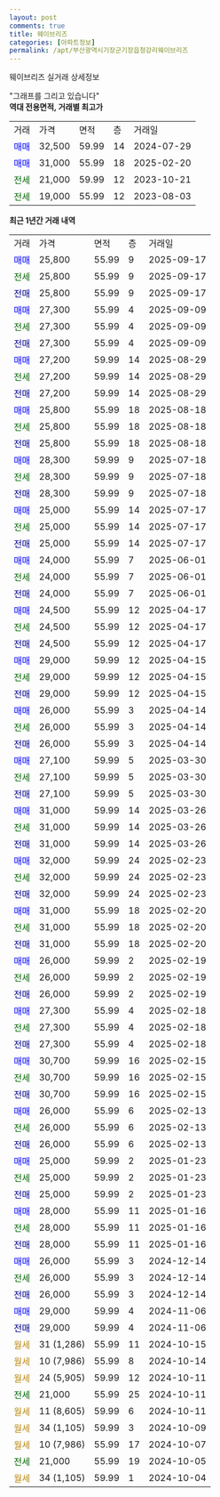 ```yaml
---
layout: post
comments: true
title: 웨이브리즈
categories: [아파트정보]
permalink: /apt/부산광역시기장군기장읍청강리웨이브리즈
---
```


웨이브리즈 실거래 상세정보

<script type="text/javascript">
  google.charts.load('current', {'packages':['line', 'corechart']});
  google.charts.setOnLoadCallback(drawChart);

  function drawChart() {
    var data = new google.visualization.DataTable();
    data.addColumn('date', '거래일');
    data.addColumn('number', "매매");
    data.addColumn('number', "전세");
    data.addColumn('number', "전매");

    data.addRows([[new Date(Date.parse("2025-09-17")), 25800, null, null], [new Date(Date.parse("2025-09-17")), null, 25800, null], [new Date(Date.parse("2025-09-17")), null, null, 25800], [new Date(Date.parse("2025-09-09")), 27300, null, null], [new Date(Date.parse("2025-09-09")), null, 27300, null], [new Date(Date.parse("2025-09-09")), null, null, 27300], [new Date(Date.parse("2025-08-29")), 27200, null, null], [new Date(Date.parse("2025-08-29")), null, 27200, null], [new Date(Date.parse("2025-08-29")), null, null, 27200], [new Date(Date.parse("2025-08-18")), 25800, null, null], [new Date(Date.parse("2025-08-18")), null, 25800, null], [new Date(Date.parse("2025-08-18")), null, null, 25800], [new Date(Date.parse("2025-07-18")), 28300, null, null], [new Date(Date.parse("2025-07-18")), null, 28300, null], [new Date(Date.parse("2025-07-18")), null, null, 28300], [new Date(Date.parse("2025-07-17")), 25000, null, null], [new Date(Date.parse("2025-07-17")), null, 25000, null], [new Date(Date.parse("2025-07-17")), null, null, 25000], [new Date(Date.parse("2025-06-01")), 24000, null, null], [new Date(Date.parse("2025-06-01")), null, 24000, null], [new Date(Date.parse("2025-06-01")), null, null, 24000], [new Date(Date.parse("2025-04-17")), 24500, null, null], [new Date(Date.parse("2025-04-17")), null, 24500, null], [new Date(Date.parse("2025-04-17")), null, null, 24500], [new Date(Date.parse("2025-04-15")), 29000, null, null], [new Date(Date.parse("2025-04-15")), null, 29000, null], [new Date(Date.parse("2025-04-15")), null, null, 29000], [new Date(Date.parse("2025-04-14")), 26000, null, null], [new Date(Date.parse("2025-04-14")), null, 26000, null], [new Date(Date.parse("2025-04-14")), null, null, 26000], [new Date(Date.parse("2025-03-30")), 27100, null, null], [new Date(Date.parse("2025-03-30")), null, 27100, null], [new Date(Date.parse("2025-03-30")), null, null, 27100], [new Date(Date.parse("2025-03-26")), 31000, null, null], [new Date(Date.parse("2025-03-26")), null, 31000, null], [new Date(Date.parse("2025-03-26")), null, null, 31000], [new Date(Date.parse("2025-02-23")), 32000, null, null], [new Date(Date.parse("2025-02-23")), null, 32000, null], [new Date(Date.parse("2025-02-23")), null, null, 32000], [new Date(Date.parse("2025-02-20")), 31000, null, null], [new Date(Date.parse("2025-02-20")), null, 31000, null], [new Date(Date.parse("2025-02-20")), null, null, 31000], [new Date(Date.parse("2025-02-19")), 26000, null, null], [new Date(Date.parse("2025-02-19")), null, 26000, null], [new Date(Date.parse("2025-02-19")), null, null, 26000], [new Date(Date.parse("2025-02-18")), 27300, null, null], [new Date(Date.parse("2025-02-18")), null, 27300, null], [new Date(Date.parse("2025-02-18")), null, null, 27300], [new Date(Date.parse("2025-02-15")), 30700, null, null], [new Date(Date.parse("2025-02-15")), null, 30700, null], [new Date(Date.parse("2025-02-15")), null, null, 30700], [new Date(Date.parse("2025-02-13")), 26000, null, null], [new Date(Date.parse("2025-02-13")), null, 26000, null], [new Date(Date.parse("2025-02-13")), null, null, 26000], [new Date(Date.parse("2025-01-23")), 25000, null, null], [new Date(Date.parse("2025-01-23")), null, 25000, null], [new Date(Date.parse("2025-01-23")), null, null, 25000], [new Date(Date.parse("2025-01-16")), 28000, null, null], [new Date(Date.parse("2025-01-16")), null, 28000, null], [new Date(Date.parse("2025-01-16")), null, null, 28000], [new Date(Date.parse("2024-12-14")), 26000, null, null], [new Date(Date.parse("2024-12-14")), null, 26000, null], [new Date(Date.parse("2024-12-14")), null, null, 26000], [new Date(Date.parse("2024-11-06")), 29000, null, null], [new Date(Date.parse("2024-11-06")), null, null, 29000], [new Date(Date.parse("2024-10-15")), null, null, null], [new Date(Date.parse("2024-10-14")), null, null, null], [new Date(Date.parse("2024-10-11")), null, null, null], [new Date(Date.parse("2024-10-11")), null, 21000, null], [new Date(Date.parse("2024-10-11")), null, null, null], [new Date(Date.parse("2024-10-09")), null, null, null], [new Date(Date.parse("2024-10-07")), null, null, null], [new Date(Date.parse("2024-10-05")), null, 21000, null], [new Date(Date.parse("2024-10-04")), null, null, null]]);

    var options = {
      hAxis: {
        format: 'yyyy/MM/dd'
      },    
      lineWidth: 0,
      pointsVisible: true,    
      title: '최근 1년간 유형별 실거래가 분포',
      legend: { position: 'bottom' }
    };

    var formatter = new google.visualization.NumberFormat({pattern:'###,###'} );
    formatter.format(data, 1);
    formatter.format(data, 2);
    
    setTimeout(function() {
        var chart = new google.visualization.LineChart(document.getElementById('columnchart_material'));
        chart.draw(data, (options));
        document.getElementById('loading').style.display = 'none';
    }, 200);
  }
</script>


<div id="loading" style="z-index:20; display: block; margin-left: 0px">"그래프를 그리고 있습니다"</div>
<div id="columnchart_material" style="width: 95%; margin-left: 0px; display: block"></div>
<!-- contents start -->
<b>역대 전용면적, 거래별 최고가</b>
<table class="sortable">
    <tr>
      <td>거래</td>
      <td>가격</td>
      <td>면적</td>
      <td>층</td>
      <td>거래일</td>
    </tr>
        <tr>
          <td><a style="color: blue">매매</a></td>
          <td>32,500</td>
          <td>59.99</td>
          <td>14</td>
          <td>2024-07-29</td>
        </tr>            <tr>
          <td><a style="color: blue">매매</a></td>
          <td>31,000</td>
          <td>55.99</td>
          <td>18</td>
          <td>2025-02-20</td>
        </tr>        
        <tr>
              <td><a style="color: darkgreen">전세</a></td>
              <td>21,000</td>
              <td>59.99</td>
              <td>12</td>
              <td>2023-10-21</td>
            </tr>            <tr>
              <td><a style="color: darkgreen">전세</a></td>
              <td>19,000</td>
              <td>55.99</td>
              <td>12</td>
              <td>2023-08-03</td>
            </tr>        
    
</table>

<b>최근 1년간 거래 내역</b>

<table class="sortable">
    <tr>
      <td>거래</td>
      <td>가격</td>
      <td>면적</td>
      <td>층</td>
      <td>거래일</td>
    </tr>
    <tr>
      <td><a style="color: blue">매매</a></td>
      <td>25,800</td>
      <td>55.99</td>
      <td>9</td>
      <td>2025-09-17</td>
    </tr>          <tr>
      <td><a style="color: darkgreen">전세</a></td>
      <td>25,800</td>
      <td>55.99</td>
      <td>9</td>
      <td>2025-09-17</td>
    </tr>          <tr>
      <td><a style="color: darkblue">전매</a></td>
      <td>25,800</td>
      <td>55.99</td>
      <td>9</td>
      <td>2025-09-17</td>
    </tr>          <tr>
      <td><a style="color: blue">매매</a></td>
      <td>27,300</td>
      <td>55.99</td>
      <td>4</td>
      <td>2025-09-09</td>
    </tr>          <tr>
      <td><a style="color: darkgreen">전세</a></td>
      <td>27,300</td>
      <td>55.99</td>
      <td>4</td>
      <td>2025-09-09</td>
    </tr>          <tr>
      <td><a style="color: darkblue">전매</a></td>
      <td>27,300</td>
      <td>55.99</td>
      <td>4</td>
      <td>2025-09-09</td>
    </tr>          <tr>
      <td><a style="color: blue">매매</a></td>
      <td>27,200</td>
      <td>59.99</td>
      <td>14</td>
      <td>2025-08-29</td>
    </tr>          <tr>
      <td><a style="color: darkgreen">전세</a></td>
      <td>27,200</td>
      <td>59.99</td>
      <td>14</td>
      <td>2025-08-29</td>
    </tr>          <tr>
      <td><a style="color: darkblue">전매</a></td>
      <td>27,200</td>
      <td>59.99</td>
      <td>14</td>
      <td>2025-08-29</td>
    </tr>          <tr>
      <td><a style="color: blue">매매</a></td>
      <td>25,800</td>
      <td>55.99</td>
      <td>18</td>
      <td>2025-08-18</td>
    </tr>          <tr>
      <td><a style="color: darkgreen">전세</a></td>
      <td>25,800</td>
      <td>55.99</td>
      <td>18</td>
      <td>2025-08-18</td>
    </tr>          <tr>
      <td><a style="color: darkblue">전매</a></td>
      <td>25,800</td>
      <td>55.99</td>
      <td>18</td>
      <td>2025-08-18</td>
    </tr>          <tr>
      <td><a style="color: blue">매매</a></td>
      <td>28,300</td>
      <td>59.99</td>
      <td>9</td>
      <td>2025-07-18</td>
    </tr>          <tr>
      <td><a style="color: darkgreen">전세</a></td>
      <td>28,300</td>
      <td>59.99</td>
      <td>9</td>
      <td>2025-07-18</td>
    </tr>          <tr>
      <td><a style="color: darkblue">전매</a></td>
      <td>28,300</td>
      <td>59.99</td>
      <td>9</td>
      <td>2025-07-18</td>
    </tr>          <tr>
      <td><a style="color: blue">매매</a></td>
      <td>25,000</td>
      <td>55.99</td>
      <td>14</td>
      <td>2025-07-17</td>
    </tr>          <tr>
      <td><a style="color: darkgreen">전세</a></td>
      <td>25,000</td>
      <td>55.99</td>
      <td>14</td>
      <td>2025-07-17</td>
    </tr>          <tr>
      <td><a style="color: darkblue">전매</a></td>
      <td>25,000</td>
      <td>55.99</td>
      <td>14</td>
      <td>2025-07-17</td>
    </tr>          <tr>
      <td><a style="color: blue">매매</a></td>
      <td>24,000</td>
      <td>55.99</td>
      <td>7</td>
      <td>2025-06-01</td>
    </tr>          <tr>
      <td><a style="color: darkgreen">전세</a></td>
      <td>24,000</td>
      <td>55.99</td>
      <td>7</td>
      <td>2025-06-01</td>
    </tr>          <tr>
      <td><a style="color: darkblue">전매</a></td>
      <td>24,000</td>
      <td>55.99</td>
      <td>7</td>
      <td>2025-06-01</td>
    </tr>          <tr>
      <td><a style="color: blue">매매</a></td>
      <td>24,500</td>
      <td>55.99</td>
      <td>12</td>
      <td>2025-04-17</td>
    </tr>          <tr>
      <td><a style="color: darkgreen">전세</a></td>
      <td>24,500</td>
      <td>55.99</td>
      <td>12</td>
      <td>2025-04-17</td>
    </tr>          <tr>
      <td><a style="color: darkblue">전매</a></td>
      <td>24,500</td>
      <td>55.99</td>
      <td>12</td>
      <td>2025-04-17</td>
    </tr>          <tr>
      <td><a style="color: blue">매매</a></td>
      <td>29,000</td>
      <td>59.99</td>
      <td>12</td>
      <td>2025-04-15</td>
    </tr>          <tr>
      <td><a style="color: darkgreen">전세</a></td>
      <td>29,000</td>
      <td>59.99</td>
      <td>12</td>
      <td>2025-04-15</td>
    </tr>          <tr>
      <td><a style="color: darkblue">전매</a></td>
      <td>29,000</td>
      <td>59.99</td>
      <td>12</td>
      <td>2025-04-15</td>
    </tr>          <tr>
      <td><a style="color: blue">매매</a></td>
      <td>26,000</td>
      <td>55.99</td>
      <td>3</td>
      <td>2025-04-14</td>
    </tr>          <tr>
      <td><a style="color: darkgreen">전세</a></td>
      <td>26,000</td>
      <td>55.99</td>
      <td>3</td>
      <td>2025-04-14</td>
    </tr>          <tr>
      <td><a style="color: darkblue">전매</a></td>
      <td>26,000</td>
      <td>55.99</td>
      <td>3</td>
      <td>2025-04-14</td>
    </tr>          <tr>
      <td><a style="color: blue">매매</a></td>
      <td>27,100</td>
      <td>59.99</td>
      <td>5</td>
      <td>2025-03-30</td>
    </tr>          <tr>
      <td><a style="color: darkgreen">전세</a></td>
      <td>27,100</td>
      <td>59.99</td>
      <td>5</td>
      <td>2025-03-30</td>
    </tr>          <tr>
      <td><a style="color: darkblue">전매</a></td>
      <td>27,100</td>
      <td>59.99</td>
      <td>5</td>
      <td>2025-03-30</td>
    </tr>          <tr>
      <td><a style="color: blue">매매</a></td>
      <td>31,000</td>
      <td>59.99</td>
      <td>14</td>
      <td>2025-03-26</td>
    </tr>          <tr>
      <td><a style="color: darkgreen">전세</a></td>
      <td>31,000</td>
      <td>59.99</td>
      <td>14</td>
      <td>2025-03-26</td>
    </tr>          <tr>
      <td><a style="color: darkblue">전매</a></td>
      <td>31,000</td>
      <td>59.99</td>
      <td>14</td>
      <td>2025-03-26</td>
    </tr>          <tr>
      <td><a style="color: blue">매매</a></td>
      <td>32,000</td>
      <td>59.99</td>
      <td>24</td>
      <td>2025-02-23</td>
    </tr>          <tr>
      <td><a style="color: darkgreen">전세</a></td>
      <td>32,000</td>
      <td>59.99</td>
      <td>24</td>
      <td>2025-02-23</td>
    </tr>          <tr>
      <td><a style="color: darkblue">전매</a></td>
      <td>32,000</td>
      <td>59.99</td>
      <td>24</td>
      <td>2025-02-23</td>
    </tr>          <tr>
      <td><a style="color: blue">매매</a></td>
      <td>31,000</td>
      <td>55.99</td>
      <td>18</td>
      <td>2025-02-20</td>
    </tr>          <tr>
      <td><a style="color: darkgreen">전세</a></td>
      <td>31,000</td>
      <td>55.99</td>
      <td>18</td>
      <td>2025-02-20</td>
    </tr>          <tr>
      <td><a style="color: darkblue">전매</a></td>
      <td>31,000</td>
      <td>55.99</td>
      <td>18</td>
      <td>2025-02-20</td>
    </tr>          <tr>
      <td><a style="color: blue">매매</a></td>
      <td>26,000</td>
      <td>59.99</td>
      <td>2</td>
      <td>2025-02-19</td>
    </tr>          <tr>
      <td><a style="color: darkgreen">전세</a></td>
      <td>26,000</td>
      <td>59.99</td>
      <td>2</td>
      <td>2025-02-19</td>
    </tr>          <tr>
      <td><a style="color: darkblue">전매</a></td>
      <td>26,000</td>
      <td>59.99</td>
      <td>2</td>
      <td>2025-02-19</td>
    </tr>          <tr>
      <td><a style="color: blue">매매</a></td>
      <td>27,300</td>
      <td>55.99</td>
      <td>4</td>
      <td>2025-02-18</td>
    </tr>          <tr>
      <td><a style="color: darkgreen">전세</a></td>
      <td>27,300</td>
      <td>55.99</td>
      <td>4</td>
      <td>2025-02-18</td>
    </tr>          <tr>
      <td><a style="color: darkblue">전매</a></td>
      <td>27,300</td>
      <td>55.99</td>
      <td>4</td>
      <td>2025-02-18</td>
    </tr>          <tr>
      <td><a style="color: blue">매매</a></td>
      <td>30,700</td>
      <td>59.99</td>
      <td>16</td>
      <td>2025-02-15</td>
    </tr>          <tr>
      <td><a style="color: darkgreen">전세</a></td>
      <td>30,700</td>
      <td>59.99</td>
      <td>16</td>
      <td>2025-02-15</td>
    </tr>          <tr>
      <td><a style="color: darkblue">전매</a></td>
      <td>30,700</td>
      <td>59.99</td>
      <td>16</td>
      <td>2025-02-15</td>
    </tr>          <tr>
      <td><a style="color: blue">매매</a></td>
      <td>26,000</td>
      <td>55.99</td>
      <td>6</td>
      <td>2025-02-13</td>
    </tr>          <tr>
      <td><a style="color: darkgreen">전세</a></td>
      <td>26,000</td>
      <td>55.99</td>
      <td>6</td>
      <td>2025-02-13</td>
    </tr>          <tr>
      <td><a style="color: darkblue">전매</a></td>
      <td>26,000</td>
      <td>55.99</td>
      <td>6</td>
      <td>2025-02-13</td>
    </tr>          <tr>
      <td><a style="color: blue">매매</a></td>
      <td>25,000</td>
      <td>59.99</td>
      <td>2</td>
      <td>2025-01-23</td>
    </tr>          <tr>
      <td><a style="color: darkgreen">전세</a></td>
      <td>25,000</td>
      <td>59.99</td>
      <td>2</td>
      <td>2025-01-23</td>
    </tr>          <tr>
      <td><a style="color: darkblue">전매</a></td>
      <td>25,000</td>
      <td>59.99</td>
      <td>2</td>
      <td>2025-01-23</td>
    </tr>          <tr>
      <td><a style="color: blue">매매</a></td>
      <td>28,000</td>
      <td>55.99</td>
      <td>11</td>
      <td>2025-01-16</td>
    </tr>          <tr>
      <td><a style="color: darkgreen">전세</a></td>
      <td>28,000</td>
      <td>55.99</td>
      <td>11</td>
      <td>2025-01-16</td>
    </tr>          <tr>
      <td><a style="color: darkblue">전매</a></td>
      <td>28,000</td>
      <td>55.99</td>
      <td>11</td>
      <td>2025-01-16</td>
    </tr>          <tr>
      <td><a style="color: blue">매매</a></td>
      <td>26,000</td>
      <td>55.99</td>
      <td>3</td>
      <td>2024-12-14</td>
    </tr>          <tr>
      <td><a style="color: darkgreen">전세</a></td>
      <td>26,000</td>
      <td>55.99</td>
      <td>3</td>
      <td>2024-12-14</td>
    </tr>          <tr>
      <td><a style="color: darkblue">전매</a></td>
      <td>26,000</td>
      <td>55.99</td>
      <td>3</td>
      <td>2024-12-14</td>
    </tr>          <tr>
      <td><a style="color: blue">매매</a></td>
      <td>29,000</td>
      <td>59.99</td>
      <td>4</td>
      <td>2024-11-06</td>
    </tr>          <tr>
      <td><a style="color: darkblue">전매</a></td>
      <td>29,000</td>
      <td>59.99</td>
      <td>4</td>
      <td>2024-11-06</td>
    </tr>          <tr>
      <td><a style="color: darkgoldenrod">월세</a></td>
      <td>31 (1,286)</td>
      <td>55.99</td>
      <td>11</td>
      <td>2024-10-15</td>
    </tr>          <tr>
      <td><a style="color: darkgoldenrod">월세</a></td>
      <td>10 (7,986)</td>
      <td>55.99</td>
      <td>8</td>
      <td>2024-10-14</td>
    </tr>          <tr>
      <td><a style="color: darkgoldenrod">월세</a></td>
      <td>24 (5,905)</td>
      <td>59.99</td>
      <td>12</td>
      <td>2024-10-11</td>
    </tr>          <tr>
      <td><a style="color: darkgreen">전세</a></td>
      <td>21,000</td>
      <td>55.99</td>
      <td>25</td>
      <td>2024-10-11</td>
    </tr>          <tr>
      <td><a style="color: darkgoldenrod">월세</a></td>
      <td>11 (8,605)</td>
      <td>59.99</td>
      <td>6</td>
      <td>2024-10-11</td>
    </tr>          <tr>
      <td><a style="color: darkgoldenrod">월세</a></td>
      <td>34 (1,105)</td>
      <td>59.99</td>
      <td>3</td>
      <td>2024-10-09</td>
    </tr>          <tr>
      <td><a style="color: darkgoldenrod">월세</a></td>
      <td>10 (7,986)</td>
      <td>55.99</td>
      <td>17</td>
      <td>2024-10-07</td>
    </tr>          <tr>
      <td><a style="color: darkgreen">전세</a></td>
      <td>21,000</td>
      <td>55.99</td>
      <td>19</td>
      <td>2024-10-05</td>
    </tr>          <tr>
      <td><a style="color: darkgoldenrod">월세</a></td>
      <td>34 (1,105)</td>
      <td>59.99</td>
      <td>1</td>
      <td>2024-10-04</td>
    </tr>      </table>
<!-- contents end -->    

